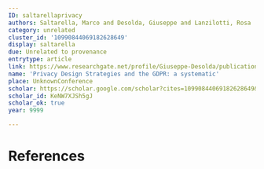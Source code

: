 ```yaml
---
ID: saltarellaprivacy
authors: Saltarella, Marco and Desolda, Giuseppe and Lanzilotti, Rosa
category: unrelated
cluster_id: '10990844069182628649'
display: saltarella
due: Unrelated to provenance
entrytype: article
link: https://www.researchgate.net/profile/Giuseppe-Desolda/publication/352939136_Privacy_Design_Strategies_and_the_GDPR_A_Systematic_Literature_Review/links/62babdc6056dae24e8e91610/Privacy-Design-Strategies-and-the-GDPR-A-Systematic-Literature-Review.pdf
name: 'Privacy Design Strategies and the GDPR: a systematic'
place: UnknownConference
scholar: https://scholar.google.com/scholar?cites=10990844069182628649&as_sdt=2005&sciodt=0,5&hl=en
scholar_id: KeNW7XJSh5gJ
scholar_ok: true
year: 9999

---
```


# References

